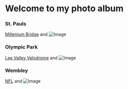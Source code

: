 # Welcome to my photo album

### St. Pauls
[Millenium Bridge](http://dancollinsjr.tumblr.com/post/50424349821/millenium-bridge-tate-modern-st-pauls) and ![Image](src)
### Olympic Park
[Lee Valley Velodrome](https://www.instagram.com/p/BNkFFIUD7gtSHOpBOVxkjmSVeikYToRnKriovw0/) and ![Image](src)
### Wembley
[NFL](https://www.instagram.com/p/BMMTgyAj8CiwObJEmnqzois_iJWq7STnlkGMIE0/) and ![Image](src)
